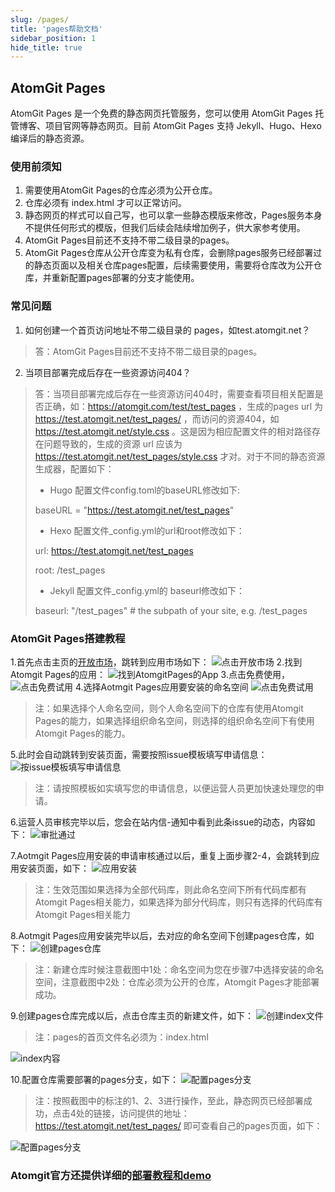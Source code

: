 ```yaml
---
slug: /pages/
title: 'pages帮助文档'
sidebar_position: 1
hide_title: true
---
```


## AtomGit Pages

AtomGit Pages 是一个免费的静态网页托管服务，您可以使用 AtomGit Pages 托管博客、项目官网等静态网页。目前 AtomGit Pages 支持 Jekyll、Hugo、Hexo编译后的静态资源。


### 使用前须知
1. 需要使用AtomGit Pages的仓库必须为公开仓库。
2. 仓库必须有 index.html 才可以正常访问。
3. 静态网页的样式可以自己写，也可以拿一些静态模版来修改，Pages服务本身不提供任何形式的模版，但我们后续会陆续增加例子，供大家参考使用。
4. AtomGit Pages目前还不支持不带二级目录的pages。
5. AtomGit Pages仓库从公开仓库变为私有仓库，会删除pages服务已经部署过的静态页面以及相关仓库pages配置，后续需要使用，需要将仓库改为公开仓库，并重新配置pages部署的分支才能使用。

### 常见问题
1. 如何创建一个首页访问地址不带二级目录的 pages，如test.atomgit.net？
>答：AtomGit Pages目前还不支持不带二级目录的pages。
2. 当项目部署完成后存在一些资源访问404？
>答：当项目部署完成后存在一些资源访问404时，需要查看项目相关配置是否正确，如：https://atomgit.com/test/test_pages ，生成的pages url 为 https://test.atomgit.net/test_pages/ ，而访问的资源404，如 https://test.atomgit.net/style.css 。这是因为相应配置文件的相对路径存在问题导致的，生成的资源 url 应该为 https://test.atomgit.net/test_pages/style.css 才对。对于不同的静态资源生成器，配置如下：
>
>- Hugo 配置文件config.toml的baseURL修改如下:
>
>  baseURL = "https://test.atomgit.net/test_pages"
>
>- Hexo 配置文件_config.yml的url和root修改如下：
>
>  url: https://test.atomgit.net/test_pages 
>
>  root: /test_pages
>
>- Jekyll 配置文件_config.yml的 baseurl修改如下：
>
>  baseurl: "/test_pages" # the subpath of your site, e.g. /test_pages  
>

### AtomGit Pages搭建教程
1.首先点击主页的[开放市场](https://atomgit.com/marketplace)，跳转到应用市场如下：
![点击开放市场](./img/click_market.png)
2.找到Atomgit Pages的应用：
![找到AtomgitPages的App](./img/atomgit_pages_app.png)
3.点击免费使用，
![点击免费试用](./img/click_use.png)
4.选择Aotmgit Pages应用要安装的命名空间
![点击免费试用](./img/choice_name_space.png)
>注：如果选择个人命名空间，则个人命名空间下的仓库有使用Atomgit Pages的能力，如果选择组织命名空间，则选择的组织命名空间下有使用Atomgit Pages的能力。

5.此时会自动跳转到安装页面，需要按照issue模板填写申请信息：
![按issue模板填写申请信息](./img/apply_info.png)
>注：请按照模板如实填写您的申请信息，以便运营人员更加快速处理您的申请。

6.运营人员审核完毕以后，您会在站内信-通知中看到此条issue的动态，内容如下：
![审批通过](./img/apply_pass_notice.png)

7.Aotmgit Pages应用安装的申请审核通过以后，重复上面步骤2-4，会跳转到应用安装页面，如下：
![应用安装](./img/app_install.png)
>注：生效范围如果选择为全部代码库，则此命名空间下所有代码库都有Atomgit Pages相关能力，如果选择为部分代码库，则只有选择的代码库有Atomgit Pages相关能力

8.Aotmgit Pages应用安装完毕以后，去对应的命名空间下创建pages仓库，如下：
![创建pages仓库](./img/new_project.png)
>注：新建仓库时候注意截图中1处：命名空间为您在步骤7中选择安装的命名空间，注意截图中2处：仓库必须为公开的仓库，Atomgit Pages才能部署成功。

9.创建pages仓库完成以后，点击仓库主页的新建文件，如下：
![创建index文件](./img/new_index.png)

>注：pages的首页文件名必须为：index.html

![index内容](./img/index_detail.png)

10.配置仓库需要部署的pages分支，如下：
![配置pages分支](./img/pages_setting.png)

>注：按照截图中的标注的1、2、3进行操作，至此，静态网页已经部署成功，点击4处的链接，访问提供的地址：https://test.atomgit.net/test_pages/ 即可查看自己的pages页面，如下：

![配置pages分支](./img/pages_result.png)

### Atomgit官方还提供详细的[部署教程和demo](https://openatom.atomgit.com/explore/journalism/detail/313608476846854144)
